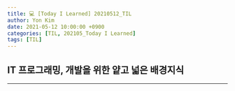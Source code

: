 ```yaml
---
title: 💻 [Today I Learned] 20210512_TIL
author: Yon Kim
date: 2021-05-12 10:00:00 +0900
categories: [TIL, 202105_Today I Learned]
tags: [TIL]
---
```


## IT 프로그래밍, 개발을 위한 얕고 넓은 배경지식
---

